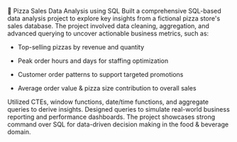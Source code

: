 🍕 Pizza Sales Data Analysis using SQL
Built a comprehensive SQL-based data analysis project to explore key insights from a fictional pizza store's sales database. The project involved data cleaning, aggregation, and advanced querying to uncover actionable business metrics, such as:

- Top-selling pizzas by revenue and quantity

- Peak order hours and days for staffing optimization

- Customer order patterns to support targeted promotions

- Average order value & pizza size contribution to overall sales

Utilized CTEs, window functions, date/time functions, and aggregate queries to derive insights. Designed queries to simulate real-world business reporting and performance dashboards. The project showcases strong command over SQL for data-driven decision making in the food & beverage domain.
